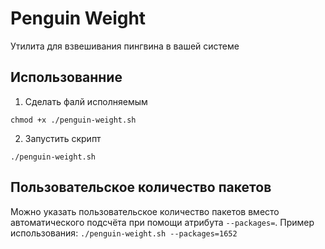 # Penguin Weight
Утилита для взвешивания пингвина в вашей системе
## Использованние
1. Сделать фалй исполняемым

`chmod +x ./penguin-weight.sh`

2. Запустить скрипт

  `./penguin-weight.sh`
## Пользовательское количество пакетов
Можно указать пользовательское количество пакетов вместо автоматического подсчёта при помощи атрибута `--packages=`. Пример использования:
`./penguin-weight.sh --packages=1652`

